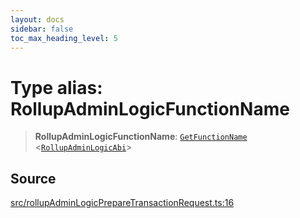 ```yaml
---
layout: docs
sidebar: false
toc_max_heading_level: 5
---
```


# Type alias: RollupAdminLogicFunctionName

> **RollupAdminLogicFunctionName**: [`GetFunctionName`](../../types/utils/type-aliases/GetFunctionName.md) \<[`RollupAdminLogicAbi`](RollupAdminLogicAbi.md)\>

## Source

[src/rollupAdminLogicPrepareTransactionRequest.ts:16](https://github.com/anegg0/arbitrum-orbit-sdk/blob/b24cbe9cd68eb30d18566196d2c909bd4086db10/src/rollupAdminLogicPrepareTransactionRequest.ts#L16)
